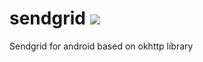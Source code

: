 # sendgrid [![](https://jitpack.io/v/marekkondracki/sendgrid.svg)](https://jitpack.io/#marekkondracki/sendgrid)

Sendgrid for android based on okhttp library


